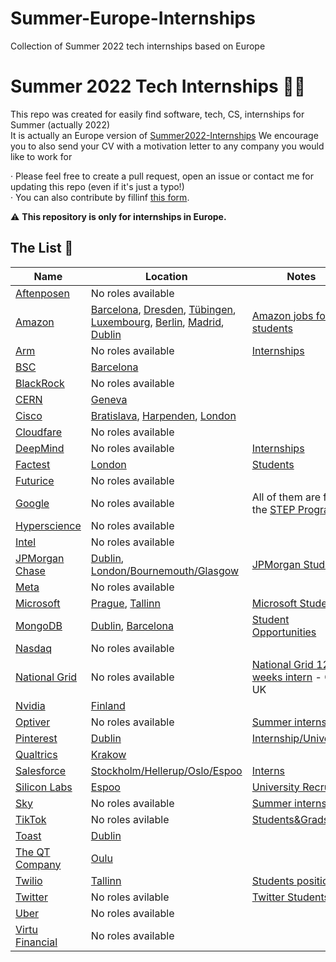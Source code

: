 # Summer-Europe-Internships
Collection of Summer 2022 tech internships  based on Europe
# Summer 2022 Tech Internships 👩‍💻
This repo was created for easily find software, tech, CS, internships for Summer (actually 2022)                                                            
It is actually an Europe version of [Summer2022-Internships](https://github.com/pittcsc/Summer2022-Internships)
We encourage you to also send your CV with a motivation letter to any company you would like to work for

· Please feel free to create a pull request, open an issue or contact me for updating this repo (even if it's just a typo!)                     
· You can also contribute by fillinf [this form](https://forms.gle/cTkmbD8ZWS38ZhwF8).

:warning: **This repository is only for internships in Europe.**

## The List 👔

| Name  |  Location |  Notes |
|---|---|-------------|
| [Aftenposen](https://www.linkedin.com/company/aftenposten/) | No roles available ||
| [Amazon](https://www.amazon.jobs/) | [Barcelona](https://www.amazon.jobs/es/jobs/1709010/software-development-engineer-internship-2022-barcelona-spain),  [Dresden](https://www.amazon.jobs/es/jobs/1793688/software-development-engineer-internship-2022-dresden-germany), [Tübingen](https://www.amazon.jobs/es/jobs/1793680/software-development-engineer-internship-4-6-months-2022-tubingen-germany), [Luxembourg](https://www.amazon.jobs/es/jobs/1775442/software-development-engineer-internship-2022-luxembourg), [Berlin](https://www.amazon.jobs/es/jobs/1729097/software-development-engineer-intern-2022-berlin), [Madrid](https://www.amazon.jobs/es/jobs/1709009/software-development-engineer-internship-2022-madrid-spain), [Dublin](https://www.amazon.jobs/es/jobs/1694116/software-development-engineer-internship-2022-dublin) | [Amazon jobs for students](https://www.amazon.jobs/es/teams/internships-for-students) |
| [Arm](https://careers.arm.com/)| No roles available |[Internships](https://careers.arm.com/search-jobs?acm=8097040&alrpm=ALL&ascf=[%7B%22key%22:%22ALL%22,%22value%22:%22%22%7D])|
| [BSC](https://www.bsc.es/join-us/) | [Barcelona](https://www.bsc.es/join-us/excellence-career-opportunities/bsc-international-summer-hpc-internship-programme) ||
| [BlackRock](https://careers.blackrock.com/) | No roles available ||
| [CERN](https://home.cern/) | [Geneva](https://jobs.smartrecruiters.com/ni/CERN/bb3ce4d8-a9e3-4cac-a3f4-afc1fd4dc727-short-term-internship-2022) | |
| [Cisco](https://www.cisco.com/c/en/us/about/careers.html)| [Bratislava](https://jobs.cisco.com/jobs/ProjectDetail/Summer-Software-Engineering-Internship-Slido/1367550), [Harpenden](https://jobs.cisco.com/jobs/ProjectDetail/Software-Engineer-First-Years-Micro-Intern/1353228), [London](https://jobs.cisco.com/jobs/ProjectDetail/Full-Stack-Engineer-Summer-2022-London-Internship-Meraki/1364847) ||
| [Cloudfare](https://www.cloudflare.com/careers/) | No roles available ||
| [DeepMind](https://deepmind.com/careers) | No roles available | [Internships](https://deepmind.com/careers/internships)|
| [Factest](https://www.factset.com/careers) | [London](https://factset.wd1.myworkdayjobs.com/en-US/FactSetCareers/job/London-GBR/Software-Engineering-Intern-London---Summer-2022_R12552?source=Linkedin) | [Students](https://www.cisco.com/c/en/us/about/careers/communities/students-and-new-graduates/engineering.html)|
| [Futurice](https://futurice.com/careers) | No roles available ||
| [Google](https://careers.google.com/) | No roles available | All of them are from the [STEP Program](https://buildyourfuture.withgoogle.com/programs/step/) |
| [Hyperscience](https://jobs.lever.co/hyperscience) | No roles available ||
| [Intel](https://jobs.intel.com/) | No roles available ||
| [JPMorgan Chase](https://careers.jpmorgan.com/us/en/students/programs) | [Dublin](https://jpmc.fa.oraclecloud.com/hcmUI/CandidateExperience/en/sites/CX_1001/job/210121949/?utm_medium=jobshare), [London/Bournemouth/Glasgow](https://jpmc.fa.oraclecloud.com/hcmUI/CandidateExperience/en/sites/CX_1001/job/210121315/?utm_medium=jobshare)  | [JPMorgan Students](https://careers.jpmorgan.com/us/en/students/programs/software-engineer-summer#careers-section7) |
| [Meta](https://www.metacareers.com/jobs) | No roles available ||
| [Microsoft](https://careers.microsoft.com/us/en) | [Prague](https://careers.microsoft.com/students/us/en/job/1091346/Software-engineering-Internship-opportunities-Czech-Republic-Start-date-Summer-2022), [Tallinn](https://careers.microsoft.com/students/us/en/job/1091348/Software-engineering-Internship-opportunities-Estonia-Start-date-Summer-2022) | [Microsoft Students](https://careers.microsoft.com/students/us/en)|
| [MongoDB](https://www.mongodb.com/careers) | [Dublin](https://www.mongodb.com/careers/jobs/3713627), [Barcelona](https://www.mongodb.com/careers/jobs/3742777) | [Student Opportunities](https://www.mongodb.com/careers/departments/college-students) |
| [Nasdaq](https://nasdaq.wd1.myworkdayjobs.com/en-US/Global_External_Site?source=10129) | No roles available |
| [National Grid](https://careers.nationalgrid.com/) | No roles available | [National Grid 12-weeks intern](https://careers.nationalgrid.com/new-talent/undergraduates/12-week-summer-internship) - Only UK|
| [Nvidia](https://nvidia.wd5.myworkdayjobs.com/NVIDIAExternalCareerSite) | [Finland](https://nvidia.wd5.myworkdayjobs.com/en-US/UniversityJobs/job/Finland-Helsinki/System-Software-Intern---Summer-2022_JR1950977-1) ||
| [Optiver](https://www.optiver.com/working-at-optiver/career-opportunities/) | No roles available | [Summer internships](https://www.optiver.com/internships/)|
| [Pinterest](https://www.pinterestcareers.com/) | [Dublin](https://www.pinterestcareers.com/job/14097616/) | [Internship/University](https://www.pinterestcareers.com/early-career/internship-university-grad-phd-programs/) |
| [Qualtrics](https://www.qualtrics.com/careers/us/en) | [Krakow](https://www.qualtrics.com/careers/us/en/job/QUALUS3676396EXTERNALENUS/Software-Engineering-Intern-Summer-2022?utm_source=careerarc&utm_medium=phenom-feeds&gh_src=6b4eb58a1) | |
| [Salesforce](https://www.salesforce.com/company/careers/) | [Stockholm/Hellerup/Oslo/Espoo](https://salesforce.wd1.myworkdayjobs.com/en-US/External_Career_Site/job/Sweden---Stockholm/Summer-2022-Intern---Solution-Engineering_JR140590-1) | [Interns](https://salesforce.wd1.myworkdayjobs.com/Futureforce_Internships) |
| [Silicon Labs](https://jobs.jobvite.com/silabs/) | [Espoo](https://jobs.jobvite.com/silabs/job/os3qhfwW?__jvst=Job%20Board&__jvsd=LinkedIn) | [University Recruiting](https://jobs.jobvite.com/silabs/jobs/team?c=University%20Recruiting) |
| [Sky](https://careers.sky.com/)| No roles available | [Summer internships](https://careers.sky.com/earlycareers/summerinternships/)|
| [TikTok](https://careers.tiktok.com/) | No roles avilable | [Students&Grads](https://careers.tiktok.com/position?type=3) |
| [Toast](https://careers.toasttab.com/) | [Dublin](https://boards.greenhouse.io/embed/job_app?token=3461165&gh_src=dbd19ebc1&s=LinkedIn&source=LinkedIn) ||
| [The QT Company](https://the-qt-company.breezy.hr/) | [Oulu](https://www.qt.io/open-positions/trainee-1540374916?hsLang=en) ||
| [Twilio](https://www.twilio.com/company/jobs) | [Tallinn](https://boards.greenhouse.io/twilio/jobs/3786590) | [Students position](https://www.twilio.com/company/jobs?department=students#open-positions) |
| [Twitter](https://careers.twitter.com/) | No roles avilable | [Twitter Students](https://careers.twitter.com/en/early-career.html) |
| [Uber](https://www.uber.com/us/en/careers/) | No roles available ||
|[Virtu Financial](https://www.virtu.com/careers/) | No roles available ||
